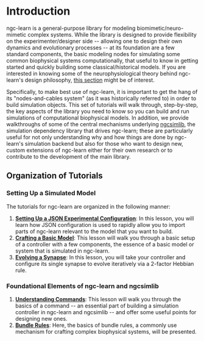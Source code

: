 # Introduction

ngc-learn is a general-purpose library for modeling biomimetic/neuro-mimetic
complex systems. While the library is designed to provide flexibility on the
experimenter/designer side -- allowing one to design their own dynamics and
evolutionary processes -- at its foundation are a few standard components, the
basic modeling nodes for simulating some common biophysical systems computationally,
that useful to know in getting started and quickly building some classical/historical
models. If you are interested in knowing some of the neurophysiological theory
behind ngc-learn's design philosophy, [this section](../tutorials/theory) might
be of interest.

Specifically, to make best use of ngc-learn, it is important to get the
hang of its "nodes-and-cables system" (as it was historically referred to) in
order to build simulation objects. This set of tutorials will walk through,
step-by-step, the key aspects of the library you need to know so you can build
and run simulations of computational biophysical models. In addition, we
provide walkthroughs of some of the central mechanisms underlying
<a href="https://github.com/NACLab/ngc-sim-lib">ngcsimlib</a>, the simulation
dependency library that drives ngc-learn; these are particularly useful for not
only understanding why and how things are done by ngc-learn's simulation
backend but also for those who want to design new, custom extensions of ngc-learn
either for their own research or to contribute to the development of the main library.

## Organization of Tutorials

### Setting Up a Simulated Model
The tutorials for ngc-learn are organized in the following manner:
1. <b>[Setting Up a JSON Experimental Configuration](../tutorials/model_basics/json_modules.md)</b>:
   In this lesson, you will learn how JSON configuration is used to rapidly
   allow you to import parts of ngc-learn relevant to the model that you want to build.
2. <b>[Crafting a Basic Model](../tutorials/model_basics/model_building.md)</b>: This
   lesson will walk you through a basic setup of a controller with a few components, the
   essence of a basic model or system that is simulated in ngc-learn.
3. <b>[Evolving a Synapse](../tutorials/model_basics/evolving_synapses.md)</b>: In this
   lesson, you will take your controller and configure its single synapse to
   evolve iteratively via a 2-factor Hebbian rule.
<!--6. <b>XXX</b>:-->

### Foundational Elements of ngc-learn and ngcsimlib
1. <b>[Understanding Commands](../tutorials/foundations/commands.md)</b>: This lesson will
   walk you through the basics of a command -- an essential part of building a
   simulation controller in ngc-learn and ngcsimlib -- and offer some useful
   points for designing new ones.
2. <b>[Bundle Rules](../tutorials/foundations/bundle_rules.md)</b>: Here, the basics
   of bundle rules, a commonly use mechanism for crafting complex biophysical
   systems, will be presented.
